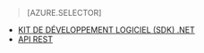 > [AZURE.SELECTOR]
- [KIT DE DÉVELOPPEMENT LOGICIEL (SDK) .NET](../articles/media-services-dotnet-configure-asset-delivery-policy.md)
- [API REST](../articles/media-services-rest-configure-asset-delivery-policy.md)
<!--HONumber=52--> 
